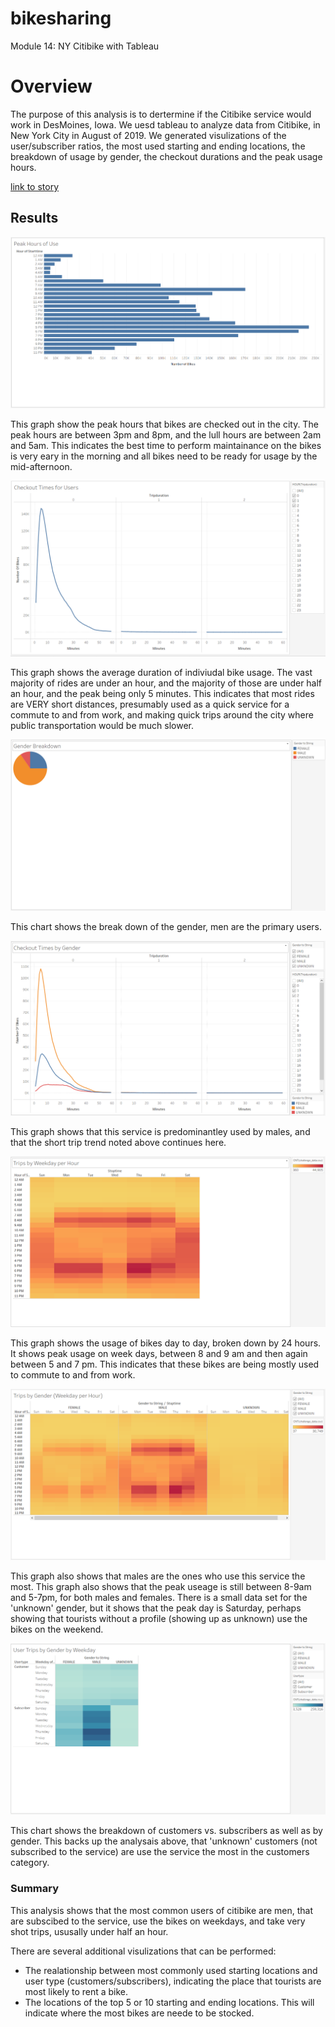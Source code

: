# bikesharing
Module 14: NY Citibike with Tableau
# Overview
The purpose of this analysis is to dertermine if the Citibike service would work in DesMoines, Iowa. We uesd tableau to analyze data from Citibike, in New York City in August of 2019. We generated visulizations of the user/subscriber ratios, the most used starting and ending locations, the breakdown of usage by gender, the checkout durations and the peak usage hours.

[link to story](https://public.tableau.com/app/profile/ryan.cramer4703/viz/Module14challenge_16406356699340/NYCCitibike?publish=yes)

## Results

![peak_hours](https://github.com/chefcramer/bikesharing/blob/main/resources/peak_hours.PNG)

This graph show the peak hours that bikes are checked out in the city. The peak hours are between 3pm and 8pm, and the lull hours are between 2am and 5am. This indicates the best time to perform maintainance on the bikes is very eary in the morning and all bikes need to be ready for usage by the mid-afternoon.

![checkout_times](https://github.com/chefcramer/bikesharing/blob/main/resources/checkout%20time.PNG)

This graph shows the average duration of indiviudal bike usage. The vast majority of rides are under an hour, and the majority of those are under half an hour, and the peak being only 5 minutes. This indicates that most rides are VERY short distances, presumably used as a quick service for a commute to and from work, and making quick trips around the city where public transportation would be much slower.

![gender_breakdown](https://github.com/chefcramer/bikesharing/blob/main/resources/gender_breakdown.PNG)

This chart shows the break down of the gender, men are the primary users.

![gender_checkout](https://github.com/chefcramer/bikesharing/blob/main/resources/gender%20checkout.PNG)

This graph shows that this service is predominantley used by males, and that the short trip trend noted above continues here.

![trips_weekday](https://github.com/chefcramer/bikesharing/blob/main/resources/trips_weekday.PNG)

This graph shows the usage of bikes day to day, broken down by 24 hours. It shows peak usage on week days, between 8 and 9 am and then again between 5 and 7 pm. This indicates that these bikes are being mostly used to commute to and from work. 

![trips_gender](https://github.com/chefcramer/bikesharing/blob/main/resources/trips_weekday_gender.PNG)

This graph also shows that males are the ones who use this service the most. This graph also shows that the peak useage is still between 8-9am and 5-7pm, for both males and females. There is a small data set for the 'unknown' gender, but it shows that the peak day is Saturday, perhaps showing that tourists without a profile (showing up as unknown) use the bikes on the weekend.

![users_gender](https://github.com/chefcramer/bikesharing/blob/main/resources/trips_user_gender.PNG)

This chart shows the breakdown of customers vs. subscribers as well as by gender. This backs up the analysais above, that 'unknown' customers (not subscribed to the service) are use the service the most in the customers category.

### Summary

This analysis shows that the most common users of citibike are men, that are subscibed to the service, use the bikes on weekdays, and take very shot trips, ususally under half an hour. 

There are several additional visulizations that can be performed:
- The realationship between most commonly used starting locations and user type (customers/subscribers), indicating the place that tourists are most likely to rent a bike.
- The locations of the top 5 or 10 starting and ending locations. This will indicate where the most bikes are neede to be stocked.
